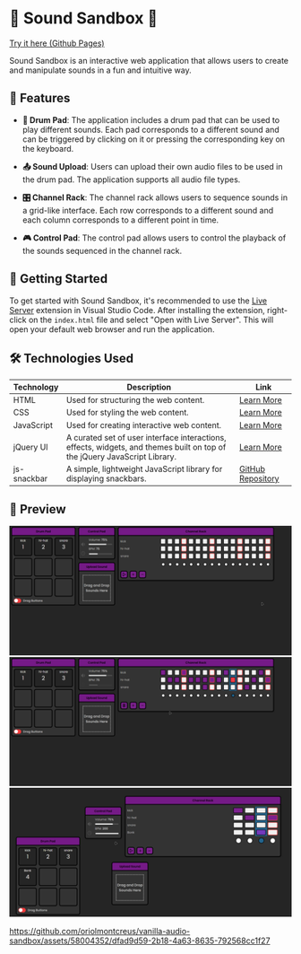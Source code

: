 # 🎵 Sound Sandbox 🎵
[Try it here (Github Pages)](https://oriolmontcreus.github.io/vanilla-audio-sandbox/)

Sound Sandbox is an interactive web application that allows users to create and manipulate sounds in a fun and intuitive way.

## 🌟 Features

- **🥁 Drum Pad**: The application includes a drum pad that can be used to play different sounds. Each pad corresponds to a different sound and can be triggered by clicking on it or pressing the corresponding key on the keyboard.

- **📤 Sound Upload**: Users can upload their own audio files to be used in the drum pad. The application supports all audio file types.

- **🎛️ Channel Rack**: The channel rack allows users to sequence sounds in a grid-like interface. Each row corresponds to a different sound and each column corresponds to a different point in time.

- **🎮 Control Pad**: The control pad allows users to control the playback of the sounds sequenced in the channel rack.

## 🚀 Getting Started

To get started with Sound Sandbox, it's recommended to use the [Live Server](https://marketplace.visualstudio.com/items?itemName=ritwickdey.LiveServer) extension in Visual Studio Code. After installing the extension, right-click on the `index.html` file and select "Open with Live Server". This will open your default web browser and run the application.

## 🛠️ Technologies Used

| Technology | Description | Link |
| --- | --- | --- |
| HTML | Used for structuring the web content. | [Learn More](https://developer.mozilla.org/en-US/docs/Web/HTML) |
| CSS | Used for styling the web content. | [Learn More](https://developer.mozilla.org/en-US/docs/Web/CSS) |
| JavaScript | Used for creating interactive web content. | [Learn More](https://developer.mozilla.org/en-US/docs/Web/JavaScript) |
| jQuery UI | A curated set of user interface interactions, effects, widgets, and themes built on top of the jQuery JavaScript Library. | [Learn More](https://jqueryui.com/) |
| js-snackbar | A simple, lightweight JavaScript library for displaying snackbars. | [GitHub Repository](https://github.com/mickelsonmichael/js-snackbar/) |

## 📸 Preview

<p align="center">
  <img src="./preview1.png" alt="Preview image 1" width="600">
  <br>
  <img src="./preview2.png" alt="Preview image 2" width="600">
  <br>

  <img src="./preview3.png" alt="Preview image 3" width="600">
  <br>
</p>

https://github.com/oriolmontcreus/vanilla-audio-sandbox/assets/58004352/dfad9d59-2b18-4a63-8635-792568cc1f27



